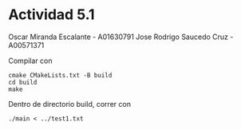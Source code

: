 # Actividad 5.1

Oscar Miranda Escalante - A01630791
Jose Rodrigo Saucedo Cruz - A00571371

Compilar con
```
cmake CMakeLists.txt -B build  
cd build
make
```

Dentro de directorio build, correr con
```
./main < ../test1.txt
```

